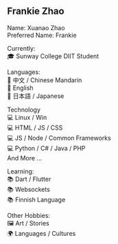 ## Frankie Zhao

Name: Xuanao Zhao  
Preferred Name: Frankie  

Currently:  
🎓 Sunway College DIIT Student

Languages:  
💬 中文 / Chinese Mandarin  
💬 English  
💬 日本語 / Japanese  

Technology  
💻 Linux / Win  
💻 HTML / JS / CSS  
💻 JS / Node / Common Frameworks  
💻 Python / C# / Java / PHP  
And More ...  

Learning:  
📚 Dart / Flutter  
📚 Websockets  
📚 Finnish Language  

Other Hobbies:  
🖼️ Art / Stories  
🌍 Languages / Cultures  
